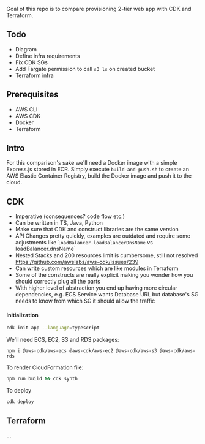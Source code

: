 Goal of this repo is to compare provisioning 2-tier web app with CDK and Terraform.

## Todo
- Diagram
- Define infra requirements
- Fix CDK SGs
- Add Fargate permission to call `s3 ls` on created bucket
- Terraform infra


## Prerequisites

- AWS CLI
- AWS CDK
- Docker
- Terraform

## Intro

For this comparison's sake we'll need a Docker image with a simple Express.js stored in ECR. Simply execute `build-and-push.sh` to create an AWS Elastic Container Registry, build the Docker image and push it to the cloud.

## CDK

- Imperative (consequences? code flow etc.)
- Can be written in TS, Java, Python
- Make sure that CDK and construct libraries are the same version
- API Changes pretty quickly, examples are outdated and require some adjustments like `loadBalancer.loadBalancerDnsName` vs loadBalancer.dnsName`
- Nested Stacks and 200 resources limit is cumbersome, still not resolved https://github.com/awslabs/aws-cdk/issues/239
- Can write custom resources which are like modules in Terraform
- Some of the constructs are really explicit making you wonder how you should correctly plug all the parts
- With higher level of abstraction you end up having more circular dependencies, e.g. ECS Service wants Database URL but database's SG needs to know from which SG it should allow the traffic

#### Initialization
```sh
cdk init app --language=typescript
```

We'll need ECS, EC2, S3 and RDS packages:
```
npm i @aws-cdk/aws-ecs @aws-cdk/aws-ec2 @aws-cdk/aws-s3 @aws-cdk/aws-rds
```

To render CloudFormation file:
```sh
npm run build && cdk synth
```

To deploy
```sh
cdk deploy
```

## Terraform

...
